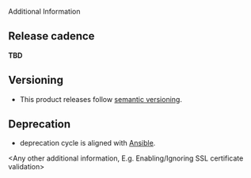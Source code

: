 Additional Information
## Release cadence
<release cadence>

<strong>TBD </strong>

## Versioning
* This product releases follow [semantic versioning](https://semver.org/).

## Deprecation
* <Product> deprecation cycle is aligned with [Ansible](https://docs.ansible.com/ansible/latest/dev_guide/module_lifecycle.html).

<Any other additional information, 
E.g. 
Enabling/Ignoring SSL certificate validation>